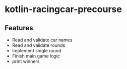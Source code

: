 # kotlin-racingcar-precourse

## Features

- Read and validate car names
- Read and validate rounds
- Implement single round
- Finish main game logic
- print winners
